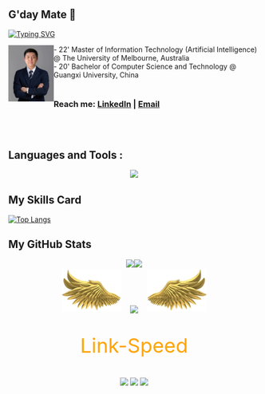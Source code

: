 ## G'day Mate 👋

<a href="https://git.io/typing-svg"><img src="https://readme-typing-svg.demolab.com?font=Fira+Code&pause=1000&random=false&width=435&lines=I'm+Jeff(Puyu)+Li.+;My+Conquest+is+the+Sea+of+Stars." alt="Typing SVG" /></a>
<br />

<p align="center">
    <img align="left" src="https://github.com/lpy5618/lpy5618/blob/main/profile.jpg" alt="Profile Image" width="18%" height="18%">

  <p clear="right">
    - 22' Master of Information Technology (Artificial Intelligence) @ The University of Melbourne, Australia <br />
    - 20' Bachelor of Computer Science and Technology @ Guangxi University, China 
    <br />
    <br />
    <h3> Reach me: 
    <a href="https://www.linkedin.com/in/puyuli/">LinkedIn</a>
    |
    <a href="mailto:puyuli0630@gmail.com?">Email</a>
    </h3>
  </p>
</p>


<br />
<br />

## Languages and Tools :

<p align="center">
  <a href="https://skillicons.dev">
    <img src="https://skillicons.dev/icons?i=python,java,c,flask,react,vue,vuetify,javascript,html,css,git,github,mysql,mongodb,opencv,tensorflow,sklearn,postman,ps,pr,ai,aws" />
  </a>
</p>

## My Skills Card
[![Top Langs](https://github-readme-stats.vercel.app/api/top-langs/?username=lpy5618)](https://github.com/lpy5618/github-readme-stats)

## My GitHub Stats
<div align="center"> <img src="https://komarev.com/ghpvc/?username=lpy5618&amp;label=Views&amp;color=0e75b6&amp;style=flat"style="max-width: 100%;"><img src="https://badges.pufler.dev/visits/lpy5618/lpy5618?color=black&logo=github&style=flat-square"></div>
<div align="center">
<img width="120" src="https://github.com/lpy5618/lpy5618/blob/main/images/chibang_left.png?raw=true" />&emsp;
<img align="center" src="https://github-readme-streak-stats.herokuapp.com/?user=lpy5618&theme=transparent&hide_border=true" />
&emsp;<img width="120" src="https://github.com/lpy5618/lpy5618/blob/main/images/chibang_right.png?raw=true" />
</div>

<!--Link-Speed-->
<div align="center" class="contain"><p style="font-size:40px;color:orange">Link-Speed</p>
</div>

<div align="center"> <img src="https://stats.justsong.cn/api/website/?url=https://github.com/&style=flat&logo=github">
<img src="https://stats.justsong.cn/api/website/?url=https://google.com/&style=flat&logo=google">
<img src="https://stats.justsong.cn/api/website/?url=https://telegram.org/&style=flat&logo=telegram">
</div>

<!--
**lpy5618/lpy5618** is a ✨ _special_ ✨ repository because its `README.md` (this file) appears on your GitHub profile.

Here are some ideas to get you started:

- 🔭 I’m currently working on ...
- 🌱 I’m currently learning ...
- 👯 I’m looking to collaborate on ...
- 🤔 I’m looking for help with ...
- 💬 Ask me about ...
- 📫 How to reach me: ...
- 😄 Pronouns: ...
- ⚡ Fun fact: ...
-->
